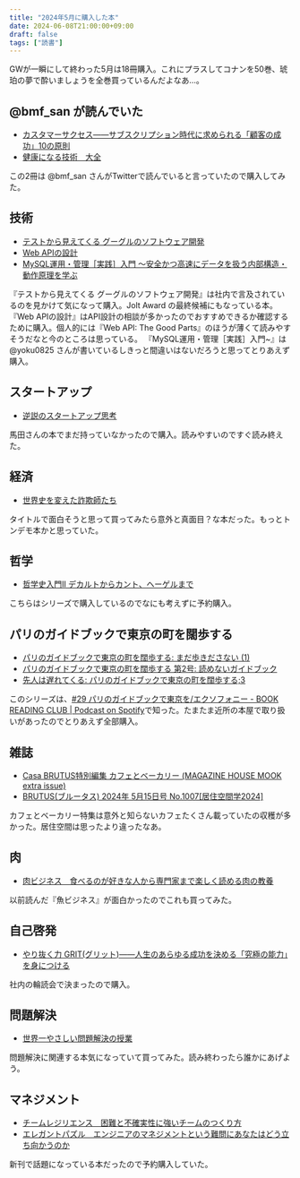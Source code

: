 ```yaml
---
title: "2024年5月に購入した本"
date: 2024-06-08T21:00:00+09:00
draft: false
tags: ["読書"]
---
```


GWが一瞬にして終わった5月は18冊購入。これにプラスしてコナンを50巻、琥珀の夢で酔いましょうを全巻買っているんだよなあ…。

## @bmf_san が読んでいた
- [カスタマーサクセス――サブスクリプション時代に求められる「顧客の成功」10の原則](https://amzn.to/45wEQjD)
- [健康になる技術　大全](https://amzn.to/3XlI3QC)

この2冊は @bmf_san さんがTwitterで読んでいると言っていたので購入してみた。

## 技術
- [テストから見えてくる グーグルのソフトウェア開発](https://amzn.to/3Vd3OQ1)
- [Web APIの設計](https://amzn.to/4aSo5QP)
- [MySQL運用・管理［実践］入門 〜安全かつ高速にデータを扱う内部構造・動作原理を学ぶ](https://amzn.to/3xbSGLp)

『テストから見えてくる グーグルのソフトウェア開発』は社内で言及されているのを見かけて気になって購入。Jolt Award の最終候補にもなっている本。
『Web APIの設計』はAPI設計の相談が多かったのでおすすめできるか確認するために購入。個人的には『Web API: The Good Parts』のほうが薄くて読みやすそうだなと今のところは思っている。
『MySQL運用・管理［実践］入門~』は @yoku0825 さんが書いているしきっと間違いはないだろうと思ってとりあえず購入。

## スタートアップ
- [逆説のスタートアップ思考](https://amzn.to/3XeWeqJ)

馬田さんの本でまだ持っていなかったので購入。読みやすいのですぐ読み終えた。

## 経済
- [世界史を変えた詐欺師たち](https://amzn.to/3Vi00NC)

タイトルで面白そうと思って買ってみたら意外と真面目？な本だった。もっとトンデモ本かと思っていた。

## 哲学
- [哲学史入門Ⅱ デカルトからカント、ヘーゲルまで](https://amzn.to/3xaNSpv)

こちらはシリーズで購入しているのでなにも考えずに予約購入。

## パリのガイドブックで東京の町を闊歩する
- [パリのガイドブックで東京の町を闊歩する: まだ歩きださない (1)](https://amzn.to/3KzCvKT)
- [パリのガイドブックで東京の町を闊歩する 第2号: 読めないガイドブック](https://amzn.to/3KzMIHf)
- [先人は遅れてくる: パリのガイドブックで東京の町を闊歩する;3 ](https://amzn.to/4aSD39A)

このシリーズは、[#29 パリのガイドブックで東京を/エクソフォニー - BOOK READING CLUB | Podcast on Spotify](https://open.spotify.com/episode/4juMLDKszFrDjRSyjGsVPA)で知った。たまたま近所の本屋で取り扱いがあったのでとりあえず全部購入。

## 雑誌
- [Casa BRUTUS特別編集 カフェとベーカリー (MAGAZINE HOUSE MOOK extra issue)](https://amzn.to/3XfCXFI)
- [BRUTUS(ブルータス) 2024年 5月15日号 No.1007[居住空間学2024]](https://amzn.to/4cfAyzf)

カフェとベーカリー特集は意外と知らないカフェたくさん載っていたの収穫が多かった。居住空間は思ったより違ったなあ。

## 肉
- [肉ビジネス　食べるのが好きな人から専門家まで楽しく読める肉の教養](https://amzn.to/3RGJhmf)

以前読んだ『魚ビジネス』が面白かったのでこれも買ってみた。

## 自己啓発
- [やり抜く力 GRIT(グリット)――人生のあらゆる成功を決める「究極の能力」を身につける](https://amzn.to/4caQgvh)

社内の輪読会で決まったので購入。

## 問題解決
- [世界一やさしい問題解決の授業](https://amzn.to/3ReyBuQ)

問題解決に関連する本気になっていて買ってみた。読み終わったら誰かにあげよう。

## マネジメント
- [チームレジリエンス　困難と不確実性に強いチームのつくり方](https://amzn.to/3Rlu3Ts)
- [エレガントパズル　エンジニアのマネジメントという難問にあなたはどう立ち向かうのか](https://amzn.to/4bSrW1q)

新刊で話題になっている本だったので予約購入していた。